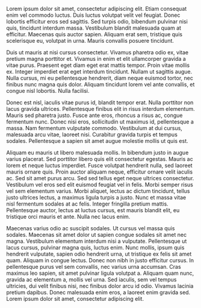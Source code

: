 Lorem ipsum dolor sit amet, consectetur adipiscing elit. Etiam consequat enim vel commodo luctus. Duis luctus volutpat velit vel feugiat. Donec lobortis efficitur eros sed sagittis. Sed turpis odio, bibendum pulvinar nisi quis, tincidunt interdum massa. Vestibulum blandit malesuada quam at efficitur. Maecenas quis auctor sapien. Aliquam erat sem, tristique quis scelerisque eu, volutpat in urna. Mauris convallis posuere tincidunt.

Duis ut mauris at nisi cursus consectetur. Vivamus pharetra odio ex, vitae pretium magna porttitor et. Vivamus in enim et elit ullamcorper gravida a vitae purus. Praesent eget diam eget erat mattis tempor. Proin vitae mollis ex. Integer imperdiet erat eget interdum tincidunt. Nullam ut sagittis augue. Nulla cursus, mi eu pellentesque hendrerit, diam neque euismod tortor, nec finibus nunc magna quis dolor. Aliquam tincidunt lorem vel ante convallis, et congue nisl lobortis. Nulla facilisi.

Donec est nisl, iaculis vitae purus id, blandit tempor erat. Nulla porttitor non lacus gravida ultrices. Pellentesque finibus elit in risus interdum elementum. Mauris sed pharetra justo. Fusce ante eros, rhoncus a risus ac, congue fermentum nunc. Donec nisi eros, sollicitudin ut maximus id, pellentesque a massa. Nam fermentum vulputate commodo. Vestibulum at dui cursus, malesuada arcu vitae, laoreet nisi. Curabitur gravida turpis et tempus sodales. Pellentesque a sapien sit amet augue molestie mollis ut quis est.

Aliquam eu mauris ut libero malesuada mollis. In bibendum justo in augue varius placerat. Sed porttitor libero quis elit consectetur egestas. Mauris ac lorem et neque luctus imperdiet. Fusce volutpat hendrerit nulla, sed laoreet mauris ornare quis. Proin auctor aliquam neque, efficitur ornare velit iaculis ac. Sed sit amet purus arcu. Sed sed tellus eget neque ultrices consectetur. Vestibulum vel eros sed elit euismod feugiat vel in felis. Morbi semper risus vel sem elementum varius. Morbi aliquet, lectus ac dictum tincidunt, tellus justo ultrices lectus, a maximus ligula turpis a justo. Nunc et massa vitae nisl fermentum sodales at ac felis. Integer fringilla pretium mattis. Pellentesque auctor, lectus at luctus cursus, est mauris blandit elit, eu tristique orci mauris et ante. Nulla nec lacus enim.

Maecenas varius odio ac suscipit sodales. Ut cursus vel massa quis sodales. Maecenas sit amet dolor ut sapien congue sodales sit amet nec magna. Vestibulum elementum interdum nisi a vulputate. Pellentesque ut lacus cursus, pulvinar magna quis, luctus enim. Nunc mollis, ipsum quis hendrerit vulputate, sapien odio hendrerit urna, ut tristique ex felis sit amet quam. Aliquam in congue lectus. Donec non nibh in justo efficitur cursus. In pellentesque purus vel sem convallis, nec varius urna accumsan. Cras maximus leo sapien, sit amet pulvinar ligula volutpat a. Aliquam quam nunc, gravida ac elementum a, mollis vel urna. Sed iaculis, sem vel tempus ultricies, dui velit finibus nisi, nec finibus dolor arcu id odio. Vivamus lacinia pretium dapibus. Donec malesuada enim eros, a laoreet enim gravida sed. Lorem ipsum dolor sit amet, consectetur adipiscing elit.